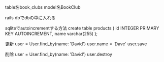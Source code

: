 table名book_clubs
model名BookClub

rails dbでdbの中に入れる

sqliteでautoincrementする方法
create table products (
  id INTEGER PRIMARY KEY AUTOINCREMENT,
  name varchar(255)
);

更新
user = User.find_by(name: 'David')
user.name = 'Dave'
user.save

削除
user = User.find_by(name: 'David')
user.destroy

